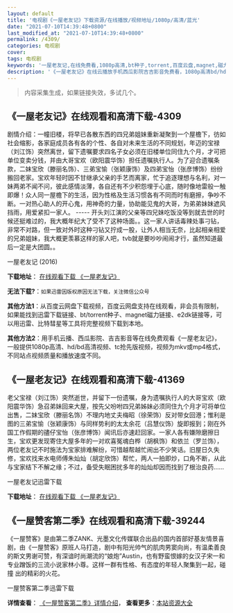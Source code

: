 ```yaml
---
layout: default
title: '电视剧《一屋老友记》下载资源/在线播放/视频地址/1080p/高清/蓝光'
date: "2021-07-10T14:39:48+0800"
last_modified_at: "2021-07-10T14:39:48+0800"
permalink: /4309/
categories: 电视剧
cover:
tags: 电视剧
keywords: '一屋老友记,在线免费看,1080p高清,bt种子,torrent,百度云盘,magnet,磁力链,迅雷下载资源'
description: '《一屋老友记》在线云播放手机西瓜影院吉吉影音免费看，1080p高清bd/hd未删减完整版和tc抢先枪版，mkv/mp4格式，附带bt/torrent种子、magnet/磁力链、百度云盘、网盘资源迅雷下载链接'
---
```


>内容采集生成，如果链接失效，多试几个。


## 《一屋老友记》在线观看和高清下载-4309

剧情介绍：一幢旧楼，将早已各散东西的四兄弟姐妹重新凝聚到一个屋檐下，彷如社会缩影，各家庭成员各有各的个性、各自对未来生活的不同规划，年迈的宝禄（刘江饰）突然离世，留下遗嘱要求四名子女必须在旧楼单位同住九个月，才可把单位变卖分钱，并由大哥宝欢（欧阳震华饰）担任遗嘱执行人。为了迎合遗嘱条款，二妹宝欣（滕丽名饰）、三弟宝愉（张颖康饰）及四弟宝怡（张彦博饰）纷纷搬回老家。宝欢年轻时因不甘继承父亲的手艺而离家，忙于追逐理想与名利，对一妹两弟不闻不问，彼此感情淡薄，各自还有不少积怨埋于心底，随时像地雷般一触即爆！众人同一屋檐下的生活，因为性格及生活习惯各有不同而时有磨擦，争吵不断。一对热心助人的开心鬼，用神奇的力量，协助能见鬼的大哥，为弟弟妹妹遮风挡雨，用爱紧扣一家人。  ----- 开头刘江演的父亲等四兄妹吃饭没等到就去世的时候还挺难过的，我大概年纪大了受不了这种场面。。这一家人讲话毒辣处事刁钻，非常不对路，但一致对外时这种刁钻又拧成一股，让外人相当无奈，比起相亲相爱的兄弟姐妹，我大概更羡慕这样的家人吧，tvb就是要吵吵闹闹才行，虽然知道最后一定是大团圆。。


一屋老友记 (2016)

**下载地址**： [在线观看下载 《一屋老友记》](https://www.btbtdy.me/btdy/dy6332.html) 


**无法下载?**：`如果迅雷因版权原因无法下载，关注微信公众号 `

**其他方法1**：从百度云网盘下载视频，百度云网盘支持在线观看，非会员有限制，如果能找到迅雷下载链接、bt/torrent种子、magnet磁力链接、e2dk链接等，可以用迅雷、比特彗星等工具将完整视频下载到本地。

**其他方法2**：用手机云播、西瓜影院、吉吉影音等在线免费观看《一屋老友记》，一般提供1080p高清、hd/bd高清视频、tc抢先版视频，视频为mkv或mp4格式，不同站点视频质量和播放速度不同。


## 《一屋老友记》在线观看和高清下载-41369

老父宝禄（刘江饰）突然逝世，并留下一份遗嘱，身为遗嘱执行人的大哥宝欢（欧阳震华饰）急召弟妹回来大屋，按先父吩咐四兄弟姊妹必须同住九个月才可将单位出售，二妹宝欣（滕丽名饰）不理内地丈夫梅昭（徐荣饰）反对带女回港；惟利是图的三弟宝愉（张颖康饰）与同样势利的太太余花（吕慧仪饰）旋即报到；刚在外国工作假期的孻仔宝怡（张彦博饰）闻讯后亦速赶回家。一家人各有嫌隙磨擦日生，宝欢更发现寄住大屋多年的一对欢喜冤魂白桦（胡枫饰）和依兰（罗兰饰），两位老友记不时施法为宝家排难解纷，可惜越帮越忙闹出不少笑话。旧屋日久失修，宝欢找来水电师傅朱灿灿（胡定欣饰）帮忙，两人一拍即炒，口角不断，从此与宝家结下不解之缘；不过，备受失眠困扰多年的灿灿却因而找到了根治良药……


一屋老友记迅雷下载

**下载地址**： [在线观看下载 《一屋老友记》](https://www.993dy.com//vod-detail-id-10921.html) 


## 《一屋赞客第二季》在线观看和高清下载-39244

《一屋赞客》是由第二季ZANK、光墨文化传媒联合出品的国内首部好基友情景喜剧，由《一屋赞客》原班人马打造，剧中有阳光帅气的肌肉男窦向尚，有温柔善良的斯文男谢可赞，有深谙时尚潮流的“娘炮”Austin，也有野蛮恨嫁的女汉子宋一和专业蹭饭的三流小说家林小尊。这样一群有性格、有态度的年轻人聚集到一起，碰撞 出的精彩的火花。<!---剧情end--->


一屋赞客第二季迅雷下载

**详情查看**： [《一屋赞客第二季》详情介绍](/movie/39244/)， **查看更多**：[本站资源大全](/movie/t/all/)

